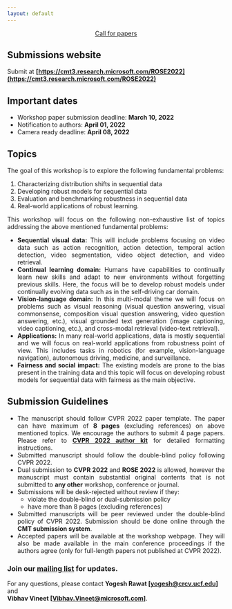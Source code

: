 ```yaml
---
layout: default
---
```


<div style="text-align: center">
<u><g8>Call for papers</g8></u>
</div>

## **Submissions website**
Submit at **[https://cmt3.research.microsoft.com/ROSE2022](https://cmt3.research.microsoft.com/ROSE2022)**

## Important dates
- Workshop paper submission deadline: <strong>March 10, 2022</strong>
- Notification to authors: <strong>April 01, 2022</strong>
- Camera ready deadline: <strong>April 08, 2022</strong>

## Topics

The goal of this workshop is to explore the following fundamental problems:
1. Characterizing distribution shifts in sequential data
2. Developing robust models for sequential data
3. Evaluation and benchmarking robustness in sequential data
4. Real-world applications of robust learning. 

<div style="text-align: justify">
This workshop will focus on the following non-exhaustive list of topics addressing the above mentioned fundamental problems:
<ul>
<li> <b>Sequential visual data:</b> This will include problems focusing on video data such as action recognition, action detection, temporal action detection, video segmentation, video object detection, and video retrieval.</li>
<li> <b>Continual learning domain:</b> Humans have capabilities to continually learn new skills and adapt to new environments without forgetting previous skills. Here, the focus will be to develop robust models under continually evolving data such as in the self-driving car domain.</li>
<li> <b>Vision-language domain:</b> In this multi-modal theme we will focus on problems such as visual reasoning (visual question answering, visual commonsense, composition visual question answering, video question answering, etc.), visual grounded text generation (image captioning, video captioning, etc.), and cross-modal retrieval (video-text retrieval).</li>
<li> <b>Applications:</b> In many real-world applications, data is mostly sequential and we will focus on real-world applications from robustness point of view. This includes tasks in robotics (for example, vision-language navigation), autonomous driving, medicine, and surveillance.</li>
<li> <b>Fairness and social impact:</b> The existing models are prone to the bias present in the training data and this topic will focus on developing robust models for sequential data with fairness as the main objective.</li>
</ul>
</div>

## Submission Guidelines
<div style="text-align: justify">
<ul>
<li> The manuscript should follow CVPR 2022 paper template. The paper can have maximum of <b>8 pages</b> (excluding references) on above mentioned topics. We encourage the authors to submit 4 page papers. Please refer to <a href="https://cvpr2022.thecvf.com/sites/default/files/2021-10/cvpr2022-author_kit-v1_1-1.zip"><b>CVPR 2022 author kit</b></a> for detailed formatting instructions. </li>
<li> Submitted manuscript should follow the double-blind policy following CVPR 2022.</li>
<li> Dual submission to <b>CVPR 2022</b> and <b>ROSE 2022</b> is allowed, however the manuscript must contain substantial original contents that is not submitted to <b>any other</b> workshop, conference or journal.</li>
<li> Submissions will be desk-rejected without review if they:
    <ul>
    <li> violate the double-blind or dual-submission policy</li>
    <li> have more than 8 pages (excluding references)</li>
    </ul>
</li>
<li> Submitted manuscripts will be peer reviewed under the double-blind policy of CVPR 2022. Submission should be done online through the <b>CMT submission system</b>.</li>
<li> Accepted papers will be available at the workshop webpage. They will also be made available in the main conference proceedings if the authors agree (only for full-length papers not published at CVPR 2022).</li>
</ul>
</div>

### Join our **[mailing list](https://groups.google.com/g/robustness-challenge)** for updates.
For any questions, please contact **Yogesh Rawat [yogesh@crcv.ucf.edu]** and <br>**Vibhav Vineet [Vibhav.Vineet@microsoft.com]**.
